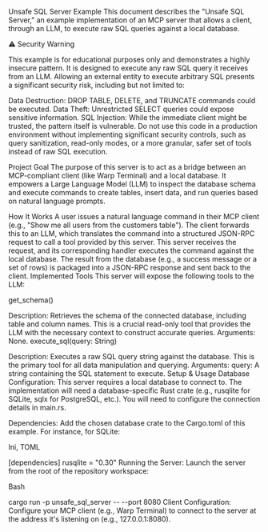 Unsafe SQL Server Example
This document describes the "Unsafe SQL Server," an example implementation of an MCP server that allows a client, through an LLM, to execute raw SQL queries against a local database.

⚠️ Security Warning

This example is for educational purposes only and demonstrates a highly insecure pattern. It is designed to execute any raw SQL query it receives from an LLM. Allowing an external entity to execute arbitrary SQL presents a significant security risk, including but not limited to:

Data Destruction: DROP TABLE, DELETE, and TRUNCATE commands could be executed.
Data Theft: Unrestricted SELECT queries could expose sensitive information.
SQL Injection: While the immediate client might be trusted, the pattern itself is vulnerable.
Do not use this code in a production environment without implementing significant security controls, such as query sanitization, read-only modes, or a more granular, safer set of tools instead of raw SQL execution.

Project Goal
The purpose of this server is to act as a bridge between an MCP-compliant client (like Warp Terminal) and a local database. It empowers a Large Language Model (LLM) to inspect the database schema and execute commands to create tables, insert data, and run queries based on natural language prompts.

How It Works
A user issues a natural language command in their MCP client (e.g., "Show me all users from the customers table").
The client forwards this to an LLM, which translates the command into a structured JSON-RPC request to call a tool provided by this server.
This server receives the request, and its corresponding handler executes the command against the local database.
The result from the database (e.g., a success message or a set of rows) is packaged into a JSON-RPC response and sent back to the client.
Implemented Tools
This server will expose the following tools to the LLM:

get_schema()

Description: Retrieves the schema of the connected database, including table and column names. This is a crucial read-only tool that provides the LLM with the necessary context to construct accurate queries.
Arguments: None.
execute_sql(query: String)

Description: Executes a raw SQL query string against the database. This is the primary tool for all data manipulation and querying.
Arguments:
query: A string containing the SQL statement to execute.
Setup & Usage
Database Configuration: This server requires a local database to connect to. The implementation will need a database-specific Rust crate (e.g., rusqlite for SQLite, sqlx for PostgreSQL, etc.). You will need to configure the connection details in main.rs.

Dependencies: Add the chosen database crate to the Cargo.toml of this example. For instance, for SQLite:

Ini, TOML

[dependencies]
rusqlite = "0.30"
Running the Server: Launch the server from the root of the repository workspace:

Bash

cargo run -p unsafe_sql_server -- --port 8080
Client Configuration: Configure your MCP client (e.g., Warp Terminal) to connect to the server at the address it's listening on (e.g., 127.0.0.1:8080).
